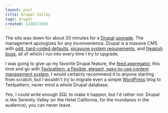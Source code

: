 ```yaml
---
layout: post
title: Drupal Valley
tags: drupal
created: 1220211933
---
```

The site was down for about 20 minutes for a [Drupal](http://drupal.org/) [upgrade](http://drupal.org/drupal-6.4).  The management apologizes for any inconvenience.  <!--break-->Drupal is a massive CMS with [odd, hard-coded defaults](http://drupal.org/node/118901), [picayune system requirements](http://drupal.org/node/186668), and [freakish](http://drupal.org/node/273871) [bugs](http://drupal.org/node/82690), all of which I run into every time I try to upgrade.

I was going to give up my favorite Drupal feature, the [feed aggregator](/aggregator), this time and go with [Textpattern, a flexible, elegant, easy-to-use content management system](http://textpattern.com/).  I would certainly recommend it to anyone starting from scratch, but I wouldn't try to migrate even a simple [WordPress](http://wordpress.org/) blog to Textpattern, never mind a whole Drupal database.

Yes, I *could* write enough SQL to make it happen, but I'd rather not.  Drupal is like Serenity Valley (or the Hotel California, for the mundanes in the audience); you can never leave.
